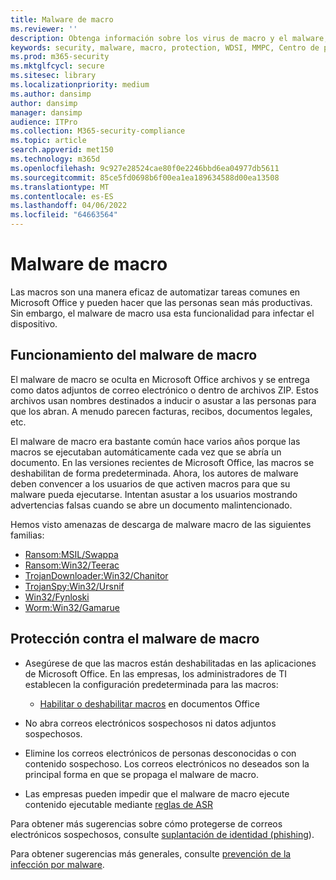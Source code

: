 ```yaml
---
title: Malware de macro
ms.reviewer: ''
description: Obtenga información sobre los virus de macro y el malware, que están incrustados en documentos y se usan para eliminar cargas malintencionadas y distribuir otras amenazas.
keywords: security, malware, macro, protection, WDSI, MMPC, Centro de protección contra malware de Microsoft, macro virus, macro malware, documentos, virus en Office, virus en Word
ms.prod: m365-security
ms.mktglfcycl: secure
ms.sitesec: library
ms.localizationpriority: medium
ms.author: dansimp
author: dansimp
manager: dansimp
audience: ITPro
ms.collection: M365-security-compliance
ms.topic: article
search.appverid: met150
ms.technology: m365d
ms.openlocfilehash: 9c927e28524cae80f0e2246bbd6ea04977db5611
ms.sourcegitcommit: 85ce5fd0698b6f00ea1ea189634588d00ea13508
ms.translationtype: MT
ms.contentlocale: es-ES
ms.lasthandoff: 04/06/2022
ms.locfileid: "64663564"
---
```

# <a name="macro-malware"></a>Malware de macro

Las macros son una manera eficaz de automatizar tareas comunes en Microsoft Office y pueden hacer que las personas sean más productivas. Sin embargo, el malware de macro usa esta funcionalidad para infectar el dispositivo.

## <a name="how-macro-malware-works"></a>Funcionamiento del malware de macro

El malware de macro se oculta en Microsoft Office archivos y se entrega como datos adjuntos de correo electrónico o dentro de archivos ZIP. Estos archivos usan nombres destinados a inducir o asustar a las personas para que los abran. A menudo parecen facturas, recibos, documentos legales, etc.

El malware de macro era bastante común hace varios años porque las macros se ejecutaban automáticamente cada vez que se abría un documento. En las versiones recientes de Microsoft Office, las macros se deshabilitan de forma predeterminada. Ahora, los autores de malware deben convencer a los usuarios de que activen macros para que su malware pueda ejecutarse. Intentan asustar a los usuarios mostrando advertencias falsas cuando se abre un documento malintencionado.

Hemos visto amenazas de descarga de malware macro de las siguientes familias:

* [Ransom:MSIL/Swappa](https://www.microsoft.com/en-us/wdsi/threats/malware-encyclopedia-description?Name=Ransom:MSIL/Swappa.A)
* [Ransom:Win32/Teerac](https://www.microsoft.com/en-us/wdsi/threats/malware-encyclopedia-description?Name=Ransom:Win32/Teerac&threatId=-2147277789)
* [TrojanDownloader:Win32/Chanitor](https://www.microsoft.com/en-us/wdsi/threats/malware-encyclopedia-description?Name=TrojanDownloader:Win32/Chanitor.A)
* [TrojanSpy:Win32/Ursnif](https://www.microsoft.com/en-us/wdsi/threats/malware-encyclopedia-description?Name=TrojanSpy:Win32/Ursnif) 
* [Win32/Fynloski](https://www.microsoft.com/en-us/wdsi/threats/malware-encyclopedia-description?Name=Win32/Fynloski)
* [Worm:Win32/Gamarue](https://www.microsoft.com/en-us/wdsi/threats/malware-encyclopedia-description?Name=Win32/Gamarue)

## <a name="how-to-protect-against-macro-malware"></a>Protección contra el malware de macro

* Asegúrese de que las macros están deshabilitadas en las aplicaciones de Microsoft Office. En las empresas, los administradores de TI establecen la configuración predeterminada para las macros:
    * [Habilitar o deshabilitar macros](https://support.office.com/article/Enable-or-disable-macros-in-Office-documents-7b4fdd2e-174f-47e2-9611-9efe4f860b12) en documentos Office

* No abra correos electrónicos sospechosos ni datos adjuntos sospechosos.

* Elimine los correos electrónicos de personas desconocidas o con contenido sospechoso. Los correos electrónicos no deseados son la principal forma en que se propaga el malware de macro.

* Las empresas pueden impedir que el malware de macro ejecute contenido ejecutable mediante [reglas de ASR](/microsoft-365/security/defender-endpoint/attack-surface-reduction)

Para obtener más sugerencias sobre cómo protegerse de correos electrónicos sospechosos, consulte [suplantación de identidad (phishing](phishing.md)).

Para obtener sugerencias más generales, consulte [prevención de la infección por malware](prevent-malware-infection.md).
